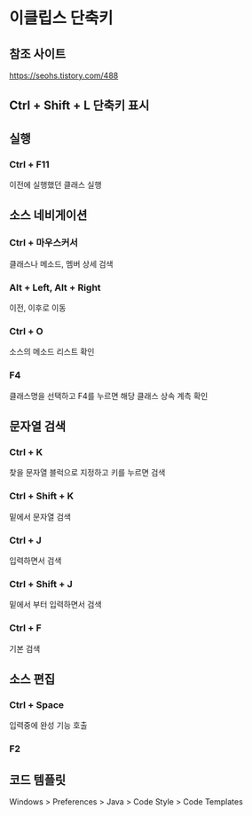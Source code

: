 # 이클립스 단축키
## 참조 사이트 
https://seohs.tistory.com/488

## Ctrl + Shift + L    단축키 표시

## 실행
### Ctrl + F11 
이전에 실행했던 클래스 실행
  
## 소스 네비게이션
### Ctrl + 마우스커서
클래스나 메소드, 멤버 상세 검색
### Alt + Left, Alt + Right
이전, 이후로 이동
### Ctrl + O 
소스의 메소드 리스트 확인 
### F4
클래스명을 선택하고 F4를 누르면 해당 클래스 상속 계측 확인 

## 문자열 검색
### Ctrl + K 
찾을 문자열 블럭으로 지정하고 키를 누르면 검색
### Ctrl + Shift + K 
밑에서 문자열 검색
### Ctrl + J
입력하면서 검색 
### Ctrl + Shift + J
밑에서 부터 입력하면서 검색  
### Ctrl + F
기본 검색

## 소스 편집
### Ctrl + Space
입력중에 완성 기능 호출
### F2

## 코드 템플릿 
Windows > Preferences > Java > Code Style > Code Templates